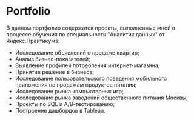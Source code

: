 # Portfolio
В данном портфолио содержатся проекты, выполненные мной в процессе обучения по специальности "Аналитик данных" от Яндекс.Практикума:
- Исследование объявлений о продаже квартир;
- Анализ бизнес-показателей;
- Выявление профилей потребления интернет-магазина;
- Принятие решение в бизнесе;
- Исследование пользовательского поведения мобильного приложения по продажам продуктов питания;
- Исследование рынка компьютерных игр;
- Исследование рынка заведений общественного питания Москвы;
- Проекты по SQL и А/В-тестированию;
- Построение дашбордов в Tableau.
